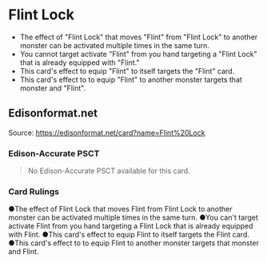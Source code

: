# Flint Lock

*   The effect of "Flint Lock" that moves "Flint" from "Flint Lock" to another monster can be activated multiple times in the same turn.
*   You cannot target activate "Flint" from you hand targeting a "Flint Lock" that is already equipped with "Flint."
*   This card's effect to equip "Flint" to itself targets the "Flint" card.
*   This card's effect to to equip "Flint" to another monster targets that monster and "Flint".

## Edisonformat.net

Source: https://edisonformat.net/card?name=Flint%20Lock

### Edison-Accurate PSCT

> No Edison-Accurate PSCT available for this card.

### Card Rulings

●The effect of Flint Lock that moves Flint from Flint Lock to another monster can be activated multiple times in the same turn.
●You can't target activate Flint from you hand targeting a Flint Lock that is already equipped with Flint.
●This card's effect to equip Flint to itself targets the Flint card.
●This card's effect to to equip Flint to another monster targets that monster and Flint.
            